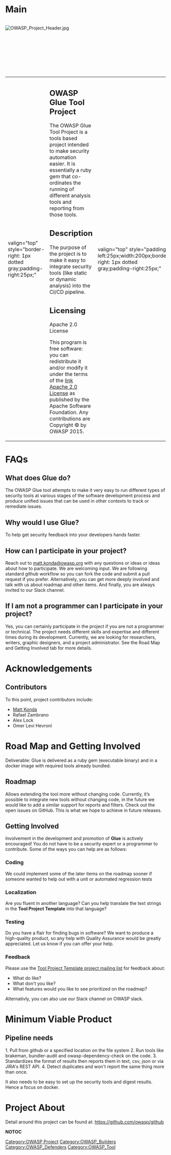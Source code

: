 # Main

<div style="width:100%;height:160px;border:0,margin:0;overflow: hidden;">

![OWASP_Project_Header.jpg](OWASP_Project_Header.jpg
"OWASP_Project_Header.jpg")

</div>

<table>
<tbody>
<tr class="odd">
<td><p>valign="top" style="border-right: 1px dotted gray;padding-right:25px;"</p></td>
<td><h2 id="owasp_glue_tool_project">OWASP Glue Tool Project</h2>
<p>The OWASP Glue Tool Project is a tools based project intended to make security automation easier. It is essentially a ruby gem that co-ordinates the running of different analysis tools and reporting from those tools.</p>
<h2 id="description">Description</h2>
<p>The purpose of the project is to make it easy to integrate security tools (like static or dynamic analysis) into the CI/CD pipeline.</p>
<h2 id="licensing">Licensing</h2>
<p>Apache 2.0 License</p>
<p>This program is free software: you can redistribute it and/or modify it under the terms of the <a href="http://www.apache.org/licenses/LICENSE-2.0">link Apache 2.0 License</a> as published by the Apache Software Foundation. Any contributions are Copyright © by OWASP 2015.</p></td>
<td><p>valign="top" style="padding-left:25px;width:200px;border-right: 1px dotted gray;padding-right:25px;"</p></td>
<td><h2 id="project_resources">Project Resources</h2>
<p><a href="https://github.com/OWASP/glue">Source Code</a></p>
<h2 id="project_leader">Project Leader</h2>
<p>Matt Konda</p>
<p>Omer Levi Hevroni</p>
<h2 id="related_projects">Related Projects</h2>
<ul>
<li><a href="OWASP_AppSec_Pipeline" title="wikilink">OWASP_AppSec_Pipeline</a></li>
</ul>
<h2 id="classifications">Classifications</h2>
<table>
<tbody>
<tr class="odd">
<td><p>colspan="2" align="center"</p></td>
<td><figure>
<img src="Project_Type_Files_TOOL.jpg" title="Project_Type_Files_TOOL.jpg" alt="Project_Type_Files_TOOL.jpg" /><figcaption>Project_Type_Files_TOOL.jpg</figcaption>
</figure></td>
</tr>
<tr class="even">
<td><p>rowspan="2" align="center" valign="top" width="50%"</p></td>
<td><figure>
<img src="Owasp-incubator-trans-85.png" title="Owasp-incubator-trans-85.png" alt="Owasp-incubator-trans-85.png" /><figcaption>Owasp-incubator-trans-85.png</figcaption>
</figure></td>
</tr>
<tr class="odd">
<td><p>align="center" valign="top" width="50%"</p></td>
<td><figure>
<img src="Owasp-defenders-small.png" title="Owasp-defenders-small.png" alt="Owasp-defenders-small.png" /><figcaption>Owasp-defenders-small.png</figcaption>
</figure></td>
</tr>
</tbody>
</table></td>
<td><p>valign="top" style="padding-left:25px;width:200px;"</p></td>
<td><h2 id="news_and_events">News and Events</h2>
<ul>
<li>[6 Sep 2018] <a href="https://github.com/OWASP/glue/releases/tag/0.10.0">0.10.0</a></li>
<li>[2 Jan 2016] 0.8.0</li>
<li>[27 Aug 2015] Initial Release.</li>
<li>[14 Sep 2016] Renamed to Glue from Pipeline.</li>
</ul></td>
</tr>
</tbody>
</table>

# FAQs

## What does Glue do?

The OWASP Glue tool attempts to make it very easy to run different types
of security tools at various stages of the software development process
and produce unified issues that can be used in other contexts to track
or remediate issues.

## Why would I use Glue?

To help get security feedback into your developers hands faster.

## How can I participate in your project?

Reach out to matt.konda@owasp.org with any questions or ideas or ideas
about how to participate. We are welcoming input. We are following
standard github workflow so you can fork the code and submit a pull
request if you prefer. Alternatively, you can get more deeply involved
and talk with us about roadmap and other items. And finally, you are
always invited to our Slack channel.

## If I am not a programmer can I participate in your project?

Yes, you can certainly participate in the project if you are not a
programmer or technical. The project needs different skills and
expertise and different times during its development. Currently, we are
looking for researchers, writers, graphic designers, and a project
administrator. See the Road Map and Getting Involved tab for more
details.

# Acknowledgements

## Contributors

To this point, project contributors include:

  - [Matt Konda](https://www.owasp.org/index.php/User:Matt_Konda)
  - Rafael Zambrano
  - Alex Lock
  - Omer Levi Hevroni

# Road Map and Getting Involved

Deliverable: Glue is delivered as a ruby gem (executable binary) and in
a docker image with required tools already bundled.

## Roadmap

Allows extending the tool more without changing code. Currently, it’s
possible to integrate new tools without changing code, in the future we
would like to add a similar support for reports and filters. Check out
the open issues on GitHub. This is what we hope to achieve in future
releases.

## Getting Involved

Involvement in the development and promotion of <strong>Glue</strong> is
actively encouraged\! You do not have to be a security expert or a
programmer to contribute. Some of the ways you can help are as follows:

### Coding

We could implement some of the later items on the roadmap sooner if
someone wanted to help out with a unit or automated regression tests

### Localization

Are you fluent in another language? Can you help translate the text
strings in the <strong>Tool Project Template</strong> into that
language?

### Testing

Do you have a flair for finding bugs in software? We want to produce a
high-quality product, so any help with Quality Assurance would be
greatly appreciated. Let us know if you can offer your help.

### Feedback

Please use the [Tool Project Template project mailing
list](https://lists.owasp.org/mailman/listinfo/OWASP_Tool_Project_Template)
for feedback about:

  - What do like?
  - What don't you like?
  - What features would you like to see prioritized on the roadmap?

Alternativly, you can also use our Slack channel on OWASP slack.

# Minimum Viable Product

## Pipeline needs

1\. Pull from github or a specified location on the file system 2. Run
tools like brakeman, bundler-audit and owasp-dependency-check on the
code. 3. Standardizes the format of results then reports them in text,
csv, json or via JIRA's REST API. 4. Detect duplicates and won't report
the same thing more than once.

It also needs to be easy to set up the security tools and digest
results. Hence a focus on docker.

# Project About

Detail around this project can be found at:
<https://github.com/owasp/github>

__NOTOC__ <headertabs />

[Category:OWASP Project](Category:OWASP_Project "wikilink")
[Category:OWASP_Builders](Category:OWASP_Builders "wikilink")
[Category:OWASP_Defenders](Category:OWASP_Defenders "wikilink")
[Category:OWASP_Tool](Category:OWASP_Tool "wikilink")